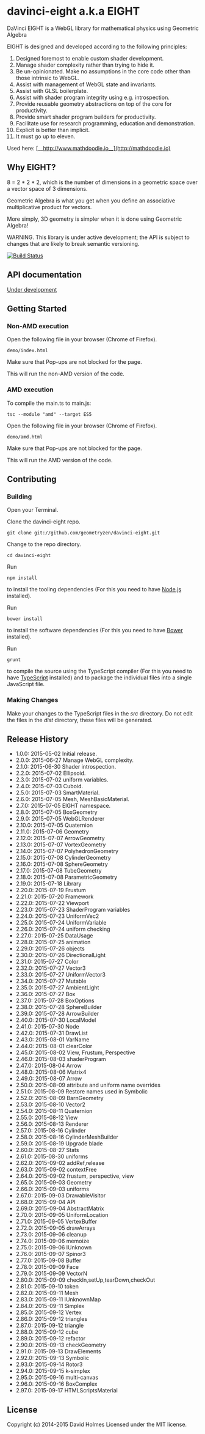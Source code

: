# davinci-eight a.k.a EIGHT

DaVinci EIGHT is a WebGL library for mathematical physics using Geometric Algebra

EIGHT is designed and developed according to the following principles:

1. Designed foremost to enable custom shader development.
2. Manage shader complexity rather than trying to hide it.
3. Be un-opinionated. Make no assumptions in the core code other than those intrinsic to WebGL.
4. Assist with management of WebGL state and invariants.
5. Assist with GLSL boilerplate.
6. Assist with shader program integrity using e.g. introspection.
7. Provide reusable geometry abstractions on top of the core for productivity.
8. Provide smart shader program builders for productivity.
9. Facilitate use for research programming, education and demonstration.
10. Explicit is better than implicit.
11. It must go up to eleven.

Used here: [__http://www.mathdoodle.io__](http://mathdoodle.io)

## Why EIGHT?

8 = 2 * 2 * 2, which is the number of dimensions in a geometric space over a vector space of 3 dimensions.

Geometric Algebra is what you get when you define an associative multiplicative product for vectors.

More simply, 3D geometry is simpler when it is done using Geometric Algebra!

WARNING. This library is under active development; the API is subject to changes that are likely to break semantic versioning.

[![Build Status](https://travis-ci.org/geometryzen/davinci-eight.png)](https://travis-ci.org/geometryzen/davinci-eight)

## API documentation

[Under development](http://htmlpreview.github.com/?https://github.com/geometryzen/davinci-eight/blob/master/documentation/index.html)

## Getting Started

### Non-AMD execution

Open the following file in your browser (Chrome of Firefox).
```
demo/index.html
```
Make sure that Pop-ups are not blocked for the page.

This will run the non-AMD version of the code.

### AMD execution

To compile the main.ts to main.js:
```
tsc --module "amd" --target ES5
```

Open the following file in your browser (Chrome of Firefox).
```
demo/amd.html
```
Make sure that Pop-ups are not blocked for the page.

This will run the AMD version of the code.

## Contributing

### Building

Open your Terminal.

Clone the davinci-eight repo.
```
git clone git://github.com/geometryzen/davinci-eight.git
```

Change to the repo directory.
```
cd davinci-eight
```

Run
```
npm install
```
to install the tooling dependencies (For this you need to have [Node.js](http://nodejs.org) installed).

Run
```
bower install
```
to install the software dependencies (For this you need to have [Bower](http://bower.io) installed).

Run
```
grunt
```
to compile the source using the TypeScript compiler (For this you need to have [TypeScript](http://www.typescriptlang.org) installed) and to package the individual files into a single JavaScript file.

### Making Changes

Make your changes to the TypeScript files in the _src_ directory. Do not edit the files in the _dist_ directory, these files will be generated.

## Release History
* 1.0.0:  2015-05-02 Initial release.
* 2.0.0:  2015-06-27 Manage WebGL complexity.
* 2.1.0:  2015-06-30 Shader introspection.
* 2.2.0:  2015-07-02 Ellipsoid.
* 2.3.0:  2015-07-02 uniform variables.
* 2.4.0:  2015-07-03 Cuboid.
* 2.5.0:  2015-07-03 SmartMaterial.
* 2.6.0:  2015-07-05 Mesh, MeshBasicMaterial.
* 2.7.0:  2015-07-05 EIGHT namespace.
* 2.8.0:  2015-07-05 BoxGeometry
* 2.9.0:  2015-07-05 WebGLRenderer
* 2.10.0: 2015-07-05 Quaternion
* 2.11.0: 2015-07-06 Geometry
* 2.12.0: 2015-07-07 ArrowGeometry
* 2.13.0: 2015-07-07 VortexGeometry
* 2.14.0: 2015-07-07 PolyhedronGeometry
* 2.15.0: 2015-07-08 CylinderGeometry
* 2.16.0: 2015-07-08 SphereGeometry
* 2.17.0: 2015-07-08 TubeGeometry
* 2.18.0: 2015-07-08 ParametricGeometry
* 2.19.0: 2015-07-18 Library
* 2.20.0: 2015-07-19 Frustum
* 2.21.0: 2015-07-20 Framework
* 2.22.0: 2015-07-22 Viewport
* 2.23.0: 2015-07-23 ShaderProgram variables
* 2.24.0: 2015-07-23 UniformVec2
* 2.25.0: 2015-07-24 UniformVariable
* 2.26.0: 2015-07-24 uniform checking
* 2.27.0: 2015-07-25 DataUsage
* 2.28.0: 2015-07-25 animation
* 2.29.0: 2015-07-26 objects
* 2.30.0: 2015-07-26 DirectionalLight
* 2.31.0: 2015-07-27 Color
* 2.32.0: 2015-07-27 Vector3
* 2.33.0: 2015-07-27 UniformVector3
* 2.34.0: 2015-07-27 Mutable
* 2.35.0: 2015-07-27 AmbientLight
* 2.36.0: 2015-07-27 Box
* 2.37.0: 2015-07-28 BoxOptions
* 2.38.0: 2015-07-28 SphereBuilder
* 2.39.0: 2015-07-28 ArrowBuilder
* 2.40.0: 2015-07-30 LocalModel
* 2.41.0: 2015-07-30 Node
* 2.42.0: 2015-07-31 DrawList
* 2.43.0: 2015-08-01 VarName
* 2.44.0: 2015-08-01 clearColor
* 2.45.0: 2015-08-02 View, Frustum, Perspective
* 2.46.0: 2015-08-03 shaderProgram
* 2.47.0: 2015-08-04 Arrow
* 2.48.0: 2015-08-06 Matrix4
* 2.49.0: 2015-08-07 Arrow
* 2.50.0: 2015-08-09 attribute and uniform name overrides
* 2.51.0: 2015-08-09 Restore names used in Symbolic
* 2.52.0: 2015-08-09 BarnGeometry
* 2.53.0: 2015-08-10 Vector2
* 2.54.0: 2015-08-11 Quaternion
* 2.55.0: 2015-08-12 View
* 2.56.0: 2015-08-13 Renderer
* 2.57.0: 2015-08-16 Cylinder
* 2.58.0: 2015-08-16 CylinderMeshBuilder
* 2.59.0: 2015-08-19 Upgrade blade
* 2.60.0: 2015-08-27 Stats
* 2.61.0: 2015-08-30 uniforms
* 2.62.0: 2015-09-02 addRef,release
* 2.63.0: 2015-09-02 contextFree
* 2.64.0: 2015-09-02 frustum, perspective, view
* 2.65.0: 2015-09-03 Geometry
* 2.66.0: 2015-09-03 uniforms
* 2.67.0: 2015-09-03 DrawableVisitor
* 2.68.0: 2015-09-04 API
* 2.69.0: 2015-09-04 AbstractMatrix
* 2.70.0: 2015-09-05 UniformLocation
* 2.71.0: 2015-09-05 VertexBuffer
* 2.72.0: 2015-09-05 drawArrays
* 2.73.0: 2015-09-06 cleanup
* 2.74.0: 2015-09-06 memoize
* 2.75.0: 2015-09-06 IUnknown
* 2.76.0: 2015-09-07 Spinor3
* 2.77.0: 2015-09-08 Buffer
* 2.78.0: 2015-09-09 Face
* 2.79.0: 2015-09-09 VectorN
* 2.80.0: 2015-09-09 checkIn,setUp,tearDown,checkOut
* 2.81.0: 2015-09-10 token
* 2.82.0: 2015-09-11 Mesh
* 2.83.0: 2015-09-11 IUnknownMap
* 2.84.0: 2015-09-11 Simplex
* 2.85.0: 2015-09-12 Vertex
* 2.86.0: 2015-09-12 triangles
* 2.87.0: 2015-09-12 triangle
* 2.88.0: 2015-09-12 cube
* 2.89.0: 2015-09-12 refactor
* 2.90.0: 2015-09-13 checkGeometry
* 2.91.0: 2015-09-13 DrawElements
* 2.92.0: 2015-09-13 Symbolic
* 2.93.0: 2015-09-14 Rotor3
* 2.94.0: 2015-09-15 k-simplex
* 2.95.0: 2015-09-16 multi-canvas
* 2.96.0: 2015-09-16 BoxComplex
* 2.97.0: 2015-09-17 HTMLScriptsMaterial

## License
Copyright (c) 2014-2015 David Holmes
Licensed under the MIT license.
